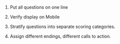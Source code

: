 1. Put all questions on one line

2. Verify display on Mobile

3. Stratify questions into separate scoring categories.

4. Assign different endings, different calls to action.
